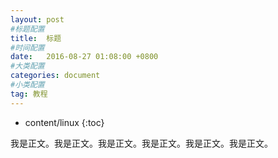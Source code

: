 ```yaml
---
layout: post
#标题配置
title:  标题
#时间配置
date:   2016-08-27 01:08:00 +0800
#大类配置
categories: document
#小类配置
tag: 教程
---
```


* content/linux
{:toc}


我是正文。我是正文。我是正文。我是正文。我是正文。我是正文。